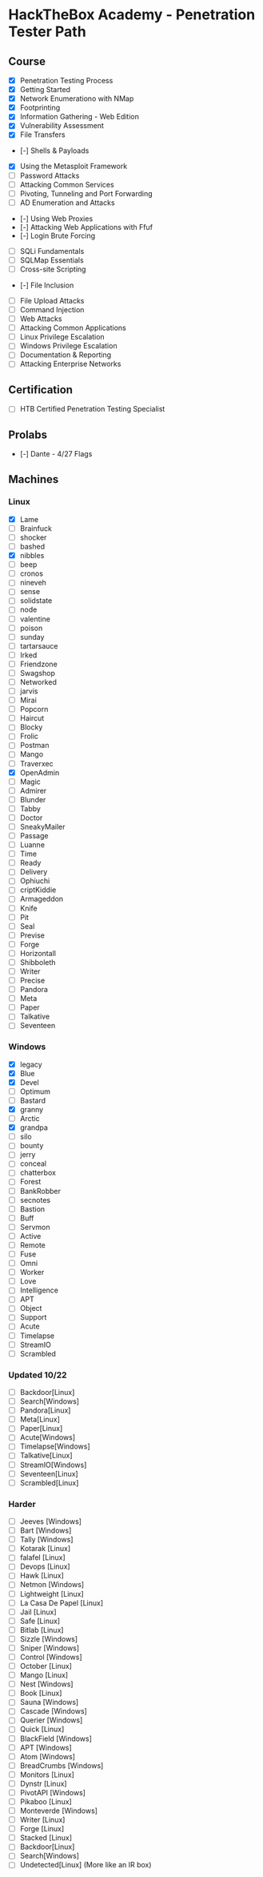 # HackTheBox Academy - Penetration Tester Path
## Course
* [X] Penetration Testing Process
* [X] Getting Started
* [X] Network Enumerationo with NMap
* [X] Footprinting
* [X] Information Gathering - Web Edition
* [X] Vulnerability Assessment
* [X] File Transfers
* [-] Shells & Payloads
* [X] Using the Metasploit Framework
* [ ] Password Attacks
* [ ] Attacking Common Services
* [ ] Pivoting, Tunneling and Port Forwarding
* [ ] AD Enumeration and Attacks
* [-] Using Web Proxies
* [-] Attacking Web Applications with Ffuf
* [-] Login Brute Forcing
* [ ] SQLi Fundamentals
* [ ] SQLMap Essentials
* [ ] Cross-site Scripting
* [-] File Inclusion
* [ ] File Upload Attacks
* [ ] Command Injection
* [ ] Web Attacks
* [ ] Attacking Common Applications
* [ ] Linux Privilege Escalation
* [ ] Windows Privilege Escalation
* [ ] Documentation & Reporting
* [ ] Attacking Enterprise Networks

## Certification
* [ ] HTB Certified Penetration Testing Specialist

## Prolabs
* [-] Dante - 4/27 Flags

## Machines
### Linux
* [X] Lame
* [ ] Brainfuck
* [ ] shocker
* [ ] bashed
* [X] nibbles
* [ ] beep
* [ ] cronos
* [ ] nineveh
* [ ] sense
* [ ] solidstate
* [ ] node
* [ ] valentine
* [ ] poison
* [ ] sunday
* [ ] tartarsauce
* [ ] Irked
* [ ] Friendzone
* [ ] Swagshop
* [ ] Networked
* [ ] jarvis
* [ ] Mirai
* [ ] Popcorn
* [ ] Haircut
* [ ] Blocky
* [ ] Frolic
* [ ] Postman
* [ ] Mango
* [ ] Traverxec
* [X] OpenAdmin
* [ ] Magic
* [ ] Admirer
* [ ] Blunder
* [ ] Tabby 
* [ ] Doctor
* [ ] SneakyMailer
* [ ] Passage
* [ ] Luanne
* [ ] Time
* [ ] Ready
* [ ] Delivery
* [ ] Ophiuchi
* [ ] criptKiddie
* [ ] Armageddon
* [ ] Knife
* [ ] Pit
* [ ] Seal
* [ ] Previse 
* [ ] Forge
* [ ] Horizontall
* [ ] Shibboleth
* [ ] Writer
* [ ] Precise
* [ ] Pandora
* [ ] Meta
* [ ] Paper
* [ ] Talkative
* [ ] Seventeen

### Windows
* [X] legacy
* [X] Blue
* [X] Devel
* [ ] Optimum
* [ ] Bastard
* [X] granny
* [ ] Arctic
* [X] grandpa
* [ ] silo
* [ ] bounty
* [ ] jerry
* [ ] conceal
* [ ] chatterbox
* [ ] Forest
* [ ] BankRobber
* [ ] secnotes
* [ ] Bastion
* [ ] Buff
* [ ] Servmon
* [ ] Active
* [ ] Remote
* [ ] Fuse
* [ ] Omni
* [ ] Worker
* [ ] Love
* [ ] Intelligence
* [ ] APT
* [ ] Object
* [ ] Support
* [ ] Acute
* [ ] Timelapse
* [ ] StreamIO
* [ ] Scrambled

### Updated 10/22
* [ ] Backdoor[Linux]
* [ ] Search[Windows]
* [ ] Pandora[Linux]
* [ ] Meta[Linux]
* [ ] Paper[Linux]
* [ ] Acute[Windows]
* [ ] Timelapse[Windows]
* [ ] Talkative[Linux]
* [ ] StreamIO[Windows]
* [ ] Seventeen[Linux]
* [ ] Scrambled[Linux]

### Harder
* [ ] Jeeves [Windows]
* [ ] Bart   [Windows]
* [ ] Tally  [Windows]
* [ ] Kotarak [Linux]
* [ ] falafel [Linux]
* [ ] Devops [Linux]
* [ ] Hawk [Linux]
* [ ] Netmon [Windows]
* [ ] Lightweight [Linux]
* [ ] La Casa De Papel [Linux]
* [ ] Jail [Linux]
* [ ] Safe [Linux]
* [ ] Bitlab [Linux]
* [ ] Sizzle [Windows]
* [ ] Sniper [Windows]
* [ ] Control [Windows]
* [ ] October [Linux]
* [ ] Mango [Linux]
* [ ] Nest [Windows]
* [ ] Book [Linux]
* [ ] Sauna [Windows]
* [ ] Cascade [Windows]
* [ ] Querier [Windows]
* [ ] Quick [Linux]
* [ ] BlackField [Windows]
* [ ] APT [Windows]
* [ ] Atom [Windows]
* [ ] BreadCrumbs [Windows] 
* [ ] Monitors [Linux]
* [ ] Dynstr [Linux]
* [ ] PivotAPI [Windows]
* [ ] Pikaboo [Linux]
* [ ] Monteverde [Windows]
* [ ] Writer [Linux]
* [ ] Forge [Linux]
* [ ] Stacked [Linux]
* [ ] Backdoor[Linux]
* [ ] Search[Windows]
* [ ] Undetected[Linux] (More like an IR box)
